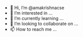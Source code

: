 - 👋 Hi, I’m @amakrishnacse
- 👀 I’m interested in ...
- 🌱 I’m currently learning ...
- 💞️ I’m looking to collaborate on ...
- 📫 How to reach me ...

<!---
amakrishnacse/amakrishnacse is a ✨ special ✨ repository because its `README.md` (this file) appears on your GitHub profile.
You can click the Preview link to take a look at your changes.
--->
